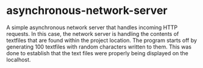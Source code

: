 # asynchronous-network-server

A simple asynchronous network server that handles incoming HTTP requests. In this case, the network server is handling the contents of textfiles that are found within the project location. The program starts off by generating 100 textfiles with random characters written to them. This was done to establish that the text files were properly being displayed on the localhost. 
